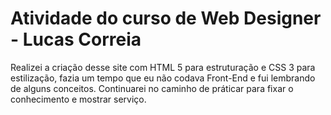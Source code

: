 # Atividade do curso de Web Designer - Lucas Correia

Realizei a criação desse site com HTML 5 para estruturação e CSS 3 para estilização, fazia um tempo que eu não codava Front-End e fui lembrando de alguns conceitos. Continuarei no caminho de práticar para fixar o conhecimento e mostrar serviço. 
